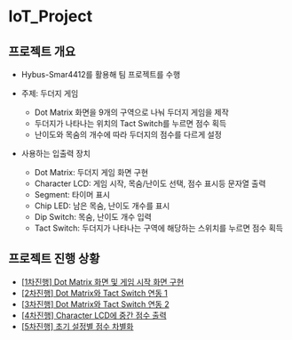 # IoT_Project

## 프로젝트 개요

- Hybus-Smar4412를 활용해 팀 프로젝트를 수행
- 주제: 두더지 게임
    - Dot Matrix 화면을 9개의 구역으로 나눠 두더지 게임을 제작
    - 두더지가 나타나는 위치의 Tact Switch를 누르면 점수 획득
    - 난이도와 목숨의 개수에 따라 두더지의 점수를 다르게 설정

- 사용하는 입출력 장치
    - Dot Matrix: 두더지 게임 화면 구현
    - Character LCD: 게임 시작, 목숨/난이도 선택, 점수 표시등 문자열 출력
    - Segment: 타이머 표시
    - Chip LED: 남은 목숨, 난이도 개수를 표시
    - Dip Switch: 목숨, 난이도 개수 입력
    - Tact Switch: 두더지가 나타나는 구역에 해당하는 스위치를 누르면 점수 획득

## 프로젝트 진행 상황
* [[1차진행] Dot Matrix 화면 및 게임 시작 화면 구현](https://www.notion.so/1-Dot-Matrix-524956653caf4b9aad0a93ee2a1e1561)
* [[2차진행] Dot Matrix와 Tact Switch 연동 1](https://www.notion.so/2-Dot-Matrix-Tact-Switch-84a9e266d6ba4483913fbc81a7ed56fc)
* [[3차진행] Dot Matrix와 Tact Switch 연동 2](https://www.notion.so/3-Dot-Matrix-Tact-Switch-2-1f29a13d4ebf405aa0e4d3471f3ce52c)
* [[4차진행] Character LCD에 중간 점수 출력](https://www.notion.so/4-Character-LCD-382e2e32652c44bfa71589e6b3bac28e)
* [[5차진행] 초기 설정별 점수 차별화](https://www.notion.so/5-09cc8f87986648d280c1aeabe69fa0bc)
